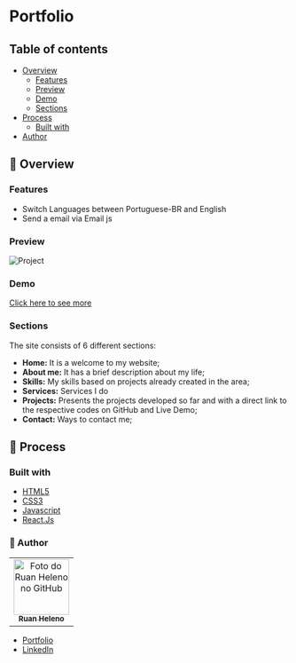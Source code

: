 # Portfolio

## Table of contents

- [Overview](#overview)
  - [Features](#features)
  - [Preview](#preview)
  - [Demo](#demo)
  - [Sections](#sections)
- [Process](#process)
  - [Built with](#built-with)
- [Author](#author)

## :mega: Overview

### Features

- Switch Languages between Portuguese-BR and English
- Send a email via Email js

### Preview

![Project](./src/Assets/Images/preview.png)


### Demo

[Click here to see more](ruanheleno.github.io)

### Sections

The site consists of 6 different sections:

- **Home:** It is a welcome to my website;
- **About me:** It has a brief description about my life;
- **Skills:** My skills based on projects already created in the area;
- **Services:** Services I do
- **Projects:** Presents the projects developed so far and with a direct link to the respective codes on GitHub and Live Demo;
- **Contact:** Ways to contact me;

## :newspaper: Process

### Built with

- [HTML5](https://www.w3schools.com/html/)
- [CSS3](https://developer.mozilla.org/pt-BR/docs/Web/CSS)
- [Javascript](https://developer.mozilla.org/pt-BR/docs/Web/JavaScript)
- [React.Js](https://reactjs.org)

### :man: Author

<table>
  <tr>
    <td align="center">
      <a href="https://github.com/ruanHeleno">
        <img 
            src="https://github.com/RuanHeleno.png" 
            width="100px;" 
            alt="Foto do Ruan Heleno no GitHub" 
        /> <br />
        <sub> <b>Ruan Heleno</b> </sub>
      </a>
    </td>
  </tr>
</table>

- [Portfolio](https://ruanheleno.github.io)
- [LinkedIn](https://www.linkedin.com/in/ruanheleno/)
